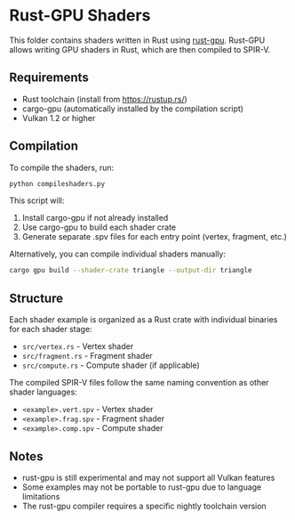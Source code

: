 # Rust-GPU Shaders

This folder contains shaders written in Rust using [rust-gpu](https://github.com/Rust-GPU/rust-gpu). Rust-GPU allows writing GPU shaders in Rust, which are then compiled to SPIR-V.

## Requirements

- Rust toolchain (install from https://rustup.rs/)
- cargo-gpu (automatically installed by the compilation script)
- Vulkan 1.2 or higher

## Compilation

To compile the shaders, run:

```bash
python compileshaders.py
```

This script will:
1. Install cargo-gpu if not already installed
2. Use cargo-gpu to build each shader crate
3. Generate separate .spv files for each entry point (vertex, fragment, etc.)

Alternatively, you can compile individual shaders manually:

```bash
cargo gpu build --shader-crate triangle --output-dir triangle
```

## Structure

Each shader example is organized as a Rust crate with individual binaries for each shader stage:
- `src/vertex.rs` - Vertex shader
- `src/fragment.rs` - Fragment shader
- `src/compute.rs` - Compute shader (if applicable)

The compiled SPIR-V files follow the same naming convention as other shader languages:
- `<example>.vert.spv` - Vertex shader
- `<example>.frag.spv` - Fragment shader
- `<example>.comp.spv` - Compute shader

## Notes

- rust-gpu is still experimental and may not support all Vulkan features
- Some examples may not be portable to rust-gpu due to language limitations
- The rust-gpu compiler requires a specific nightly toolchain version